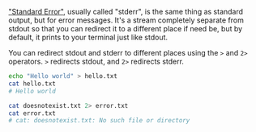 ["Standard Error"](https://en.wikipedia.org/wiki/Standard_streams#Standard_error_%28stderr%29), usually called "stderr", is the same thing as standard output, but for error messages. It's a stream completely separate from stdout so that you can redirect it to a different place if need be, but by default, it prints to your terminal just like stdout.

You can redirect stdout and stderr to different places using the `>` and `2>` operators. `>` redirects stdout, and `2>` redirects stderr.

```bash
echo "Hello world" > hello.txt
cat hello.txt
# Hello world
```

```bash
cat doesnotexist.txt 2> error.txt
cat error.txt
# cat: doesnotexist.txt: No such file or directory
```

